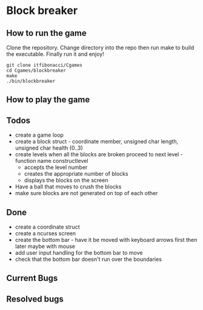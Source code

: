 # Block breaker

## How to run the game
Clone the repository. Change directory into the repo then run make to build the executable. Finally run it and enjoy!
```
git clone itfibonacci/Cgames
cd Cgames/blockbreaker
make
./bin/blockbreaker
```

## How to play the game

## Todos
- create a game loop
- create a block struct - coordinate member, unsigned char length, unsigned char health (0..3)
- create levels when all the blocks are broken proceed to next level - function name constructlevel
	- accepts the level number
	- creates the appropriate number of blocks
	- displays the blocks on the screen
- Have a ball that moves to crush the blocks
- make sure blocks are not generated on top of each other

## Done
- create a coordinate struct
- create a ncurses screen
- create the bottom bar - have it be moved with keyboard arrows first then later maybe with mouse
- add user input handling for the bottom bar to move
- check that the bottom bar doesn't run over the boundaries

## Current Bugs

## Resolved bugs

